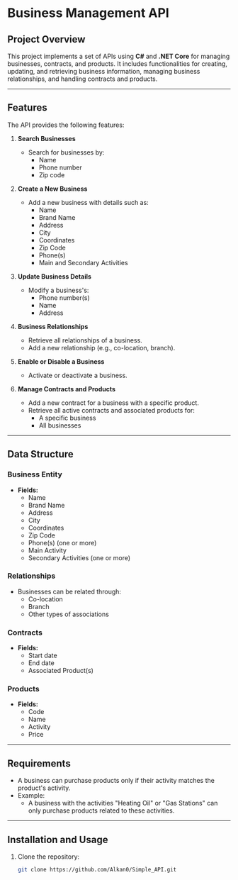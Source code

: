 # Business Management API

## Project Overview

This project implements a set of APIs using **C#** and **.NET Core** for managing businesses, contracts, and products. It includes functionalities for creating, updating, and retrieving business information, managing business relationships, and handling contracts and products.

---

## Features

The API provides the following features:

1. **Search Businesses**
   - Search for businesses by:
     - Name
     - Phone number
     - Zip code

2. **Create a New Business**
   - Add a new business with details such as:
     - Name
     - Brand Name
     - Address
     - City
     - Coordinates
     - Zip Code
     - Phone(s)
     - Main and Secondary Activities

3. **Update Business Details**
   - Modify a business's:
     - Phone number(s)
     - Name
     - Address

4. **Business Relationships**
   - Retrieve all relationships of a business.
   - Add a new relationship (e.g., co-location, branch).

5. **Enable or Disable a Business**
   - Activate or deactivate a business.

6. **Manage Contracts and Products**
   - Add a new contract for a business with a specific product.
   - Retrieve all active contracts and associated products for:
     - A specific business
     - All businesses

---

## Data Structure

### Business Entity
- **Fields:**
  - Name
  - Brand Name
  - Address
  - City
  - Coordinates
  - Zip Code
  - Phone(s) (one or more)
  - Main Activity
  - Secondary Activities (one or more)

### Relationships
- Businesses can be related through:
  - Co-location
  - Branch
  - Other types of associations

### Contracts
- **Fields:**
  - Start date
  - End date
  - Associated Product(s)

### Products
- **Fields:**
  - Code
  - Name
  - Activity
  - Price

---

## Requirements

- A business can purchase products only if their activity matches the product's activity.
- Example:
  - A business with the activities "Heating Oil" or "Gas Stations" can only purchase products related to these activities.

---

## Installation and Usage

1. Clone the repository:
   ```bash
   git clone https://github.com/Alkan0/Simple_API.git
